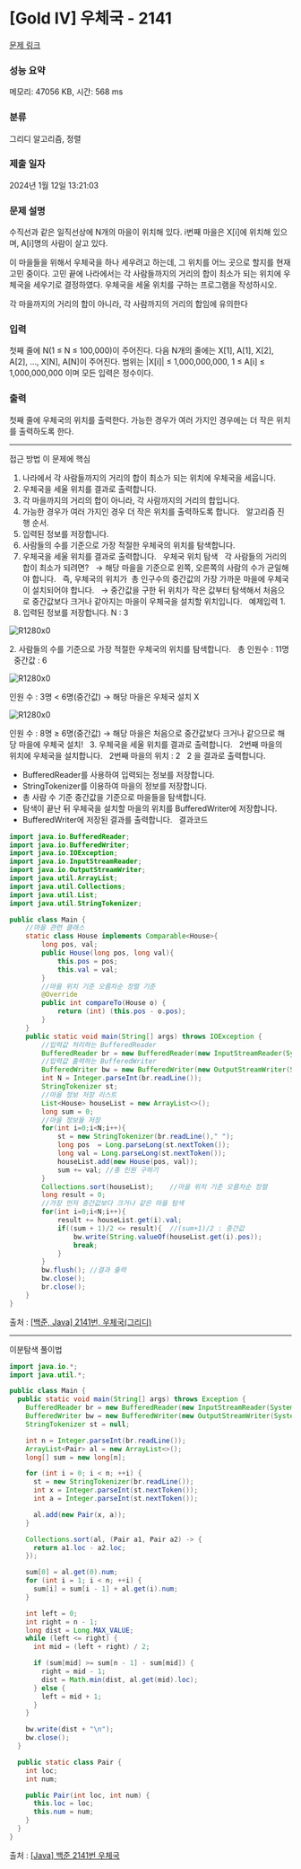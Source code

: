 # [Gold IV] 우체국 - 2141 

[문제 링크](https://www.acmicpc.net/problem/2141) 

### 성능 요약

메모리: 47056 KB, 시간: 568 ms

### 분류

그리디 알고리즘, 정렬

### 제출 일자

2024년 1월 12일 13:21:03

### 문제 설명

<p>수직선과 같은 일직선상에 N개의 마을이 위치해 있다. i번째 마을은 X[i]에 위치해 있으며, A[i]명의 사람이 살고 있다.</p>

<p>이 마을들을 위해서 우체국을 하나 세우려고 하는데, 그 위치를 어느 곳으로 할지를 현재 고민 중이다. 고민 끝에 나라에서는 각 사람들까지의 거리의 합이 최소가 되는 위치에 우체국을 세우기로 결정하였다. 우체국을 세울 위치를 구하는 프로그램을 작성하시오.</p>

<p>각 마을까지의 거리의 합이 아니라, 각 사람까지의 거리의 합임에 유의한다</p>

### 입력 

 <p>첫째 줄에 N(1 ≤ N ≤ 100,000)이 주어진다. 다음 N개의 줄에는 X[1], A[1], X[2], A[2], …, X[N], A[N]이 주어진다. 범위는 |X[i]| ≤ 1,000,000,000, 1 ≤ A[i] ≤ 1,000,000,000 이며 모든 입력은 정수이다.</p>

### 출력 

 <p>첫째 줄에 우체국의 위치를 출력한다. 가능한 경우가 여러 가지인 경우에는 더 작은 위치를 출력하도록 한다.</p>

---

접근 방법
이 문제에 핵심
1. 나라에서 각 사람들까지의 거리의 합이 최소가 되는 위치에 우체국을 세웁니다.
2. 우체국을 세울 위치를 결과로 출력합니다.
3. 각 마을까지의 거리의 합이 아니라, 각 사람까지의 거리의 합입니다.
4. 가능한 경우가 여러 가지인 경우 더 작은 위치를 출력하도록 합니다.
 
알고리즘 진행 순서.
 
1. 입력된 정보를 저장합니다.
 
2. 사람들의 수를 기준으로 가장 적절한 우체국의 위치를 탐색합니다.
 
3. 우체국을 세울 위치를 결과로 출력합니다.
 
우체국 위치 탐색
 
각 사람들의 거리의 합이 최소가 되려면?
 
→ 해당 마을을 기준으로 왼쪽, 오른쪽의 사람의 수가 균일해야 합니다.
 
즉, 우체국의 위치가  총 인구수의 중간값의 가장 가까운 마을에 우체국이 설치되어야 합니다.
 
→ 중간값을 구한 뒤 위치가 작은 값부터 탐색해서 처음으로 중간값보다 크거나 같아지는 마을이 우체국을 설치할 위치입니다.
 
예제입력 1.
1. 입력된 정보를 저장합니다.
N : 3

![R1280x0](https://github.com/jinkwon9301/Java-Algorithm/assets/77374066/e22ab61c-2911-4f04-8720-deabe6c0f700)

2. 사람들의 수를 기준으로 가장 적절한 우체국의 위치를 탐색합니다.
 
총 인원수 : 11명
 
중간값 : 6

![R1280x0](https://github.com/jinkwon9301/Java-Algorithm/assets/77374066/9e1a4935-8ad8-4935-84c7-3e0233ace56c)

인원 수 : 3명 < 6명(중간값)
→ 해당 마을은 우체국 설치 X

![R1280x0](https://github.com/jinkwon9301/Java-Algorithm/assets/77374066/7b23dd32-1bc3-4d3d-926b-b1ae3160435f)

인원 수 : 8명 ≥ 6명(중간값)
→ 해당 마을은 처음으로 중간값보다 크거나 같으므로 해당 마을에 우체국 설치!
 
3. 우체국을 세울 위치를 결과로 출력합니다.
 
2번째 마을의 위치에 우체국을 설치합니다.
 
2번째 마을의 위치 : 2
 
2 을 결과로 출력합니다.
 
* BufferedReader를 사용하여 입력되는 정보를 저장합니다.
* StringTokenizer를 이용하여 마을의 정보를 저장합니다.
* 총 사람 수 기준 중간값을 기준으로 마을들을 탐색합니다.
* 탐색이 끝난 뒤 우체국을 설치할 마을의 위치를 BufferedWriter에 저장합니다.
* BufferedWriter에 저장된 결과를 출력합니다.
 
결과코드
```java
import java.io.BufferedReader;
import java.io.BufferedWriter;
import java.io.IOException;
import java.io.InputStreamReader;
import java.io.OutputStreamWriter;
import java.util.ArrayList;
import java.util.Collections;
import java.util.List;
import java.util.StringTokenizer;

public class Main {
    //마을 관련 클래스
    static class House implements Comparable<House>{
        long pos, val;
        public House(long pos, long val){
            this.pos = pos;
            this.val = val;
        }
        //마을 위치 기준 오름차순 정렬 기준
        @Override
        public int compareTo(House o) {
            return (int) (this.pos - o.pos);
        }
    }
    public static void main(String[] args) throws IOException {
        //입력값 처리하는 BufferedReader
        BufferedReader br = new BufferedReader(new InputStreamReader(System.in));
        //입력값 출력하는 BufferedWriter
        BufferedWriter bw = new BufferedWriter(new OutputStreamWriter(System.out));
        int N = Integer.parseInt(br.readLine());
        StringTokenizer st;
        //마을 정보 저장 리스트
        List<House> houseList = new ArrayList<>();
        long sum = 0;
        //마을 정보들 저장
        for(int i=0;i<N;i++){
            st = new StringTokenizer(br.readLine()," ");
            long pos  = Long.parseLong(st.nextToken());
            long val = Long.parseLong(st.nextToken());
            houseList.add(new House(pos, val));
            sum += val;	//총 인원 구하기
        }
        Collections.sort(houseList);	//마을 위치 기준 오름차순 정렬
        long result = 0;
        //가장 먼저 중간값보다 크거나 같은 마을 탐색
        for(int i=0;i<N;i++){
            result += houseList.get(i).val;
            if((sum + 1)/2 <= result){	//(sum+1)/2 : 중간값
                bw.write(String.valueOf(houseList.get(i).pos));
                break;
            }
        }
        bw.flush();	//결과 출력
        bw.close();
        br.close();
    }
}
```

출처 : [[백준, Java] 2141번, 우체국(그리디)](https://tussle.tistory.com/1050)

---

이분탐색 풀이법

```java
import java.io.*;
import java.util.*;

public class Main {
  public static void main(String[] args) throws Exception {
    BufferedReader br = new BufferedReader(new InputStreamReader(System.in));
    BufferedWriter bw = new BufferedWriter(new OutputStreamWriter(System.out));
    StringTokenizer st = null;

    int n = Integer.parseInt(br.readLine());
    ArrayList<Pair> al = new ArrayList<>();
    long[] sum = new long[n];

    for (int i = 0; i < n; ++i) {
      st = new StringTokenizer(br.readLine());
      int x = Integer.parseInt(st.nextToken());
      int a = Integer.parseInt(st.nextToken());

      al.add(new Pair(x, a));
    }

    Collections.sort(al, (Pair a1, Pair a2) -> {
      return a1.loc - a2.loc;
    });

    sum[0] = al.get(0).num;
    for (int i = 1; i < n; ++i) {
      sum[i] = sum[i - 1] + al.get(i).num;
    }

    int left = 0;
    int right = n - 1;
    long dist = Long.MAX_VALUE;
    while (left <= right) {
      int mid = (left + right) / 2;

      if (sum[mid] >= sum[n - 1] - sum[mid]) {
        right = mid - 1;
        dist = Math.min(dist, al.get(mid).loc);
      } else {
        left = mid + 1;
      }
    }

    bw.write(dist + "\n");
    bw.close();
  }

  public static class Pair {
    int loc;
    int num;

    public Pair(int loc, int num) {
      this.loc = loc;
      this.num = num;
    }
  }
}
```

출처 : [[Java] 백준 2141번 우체국](https://j3sung.tistory.com/m/1087)
